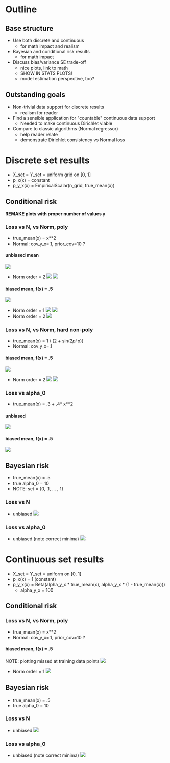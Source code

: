 # Outline

## Base structure
- Use both discrete and continuous
  - for math impact and realism
- Bayesian and conditional risk results
  - for math impact
- Discuss bias/variance SE trade-off
  - nice plots, link to math
  - SHOW IN STATS PLOTS!
  - model estimation perspective, too?

## Outstanding goals
- Non-trivial data support for discrete results
  - realism for reader
- Find a sensible application for "countable" continuous data support
  - Needed to make continuous Dirichlet viable
- Compare to classic algorithms (Normal regressor)
  - help reader relate
  - demonstrate Dirichlet consistency vs Normal loss


# Discrete set results

- X_set = Y_set = uniform grid on [0, 1]
- p_x(x) = constant
- p_y_x(x) = EmpiricalScalar(n_grid, true_mean(x))


## Conditional risk

**REMAKE plots with proper number of values y**

<!-- ## Loss vs N, vs Norm
- 16 point [0, 1] grid
- Normal: 1st order mean, cov_y_x=.1

### biased mean
- true mean: f(x) = x**3
- prior mean: f(x) = .5

![](loss_n_biased_v2.png)

### unbiased mean
- true mean: f(x) = .5
- prior mean: f(x) = .5

![](loss_n_unbiased_v2.png) -->

### Loss vs N, vs Norm, poly
- true_mean(x) = x**2
- Normal: cov_y_x=.1, prior_cov=10 ?

#### unbiased mean
![](predict_unbiased_dir.png)

- Norm order = 2
![](loss_n_unbiased.png)
![](predict_unbiased.png)

#### biased mean, f(x) = .5
![](predict_biased_dir.png)

- Norm order = 1
![](loss_n_biased.png)
![](predict_biased.png)
- Norm order = 2
![](loss_n_biased_norm2.png)


### Loss vs N, vs Norm, hard non-poly
- true_mean(x) = 1 / (2 + sin(2*pi* x))
- Normal: cov_y_x=.1

#### biased mean, f(x) = .5
![](predict_biased_hi_dir.png)

- Norm order = 2
![](loss_n_biased_hi.png)
![](predict_biased_hi.png)


### Loss vs alpha_0
- true_mean(x) = .3 + .4* x**2

#### unbiased
![](loss_alpha_unbiased.png)

#### biased mean, f(x) = .5
![](loss_alpha_biased.png)


## Bayesian risk
- true_mean(x) = .5
- true alpha_0 = 10
- NOTE: set = {0, .1, ... , 1}


### Loss vs N
- unbiased
![](loss_bayes_n_unbiased.png)

### Loss vs alpha_0
- unbiased (note correct minima)
![](loss_bayes_alpha_unbiased.png)



# Continuous set results

- X_set = Y_set = uniform on [0, 1]
- p_x(x) = 1 (constant)
- p_y_x(x) = Beta(alpha_y_x * true_mean(x), alpha_y_x * (1 - true_mean(x)))
  - alpha_y_x = 100

## Conditional risk
### Loss vs N, vs Norm, poly
- true_mean(x) = x**2
- Normal: cov_y_x=.1, prior_cov=10 ?

#### biased mean, f(x) = .5
NOTE: plotting missed at training data points
![](cont_predict_biased_dir.png)

- Norm order = 1
![](cont_loss_n_biased.png)


## Bayesian risk
- true_mean(x) = .5
- true alpha_0 = 10


### Loss vs N
- unbiased
![](cont_loss_bayes_n_unbiased.png)

### Loss vs alpha_0
- unbiased (note correct minima)
![](cont_loss_bayes_alpha_unbiased.png)
